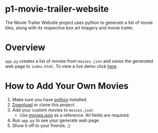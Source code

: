 # p1-movie-trailer-website
The Movie Trailer Website project uses python to generate a list of movie tiles, along with its respective box art imagery and movie trailer.

# Overview
`app.py` creates a list of movies from `movies.json` and saves the generated web page to `index.html`. To view a live demo click  [here](http://luizgsa21.github.io/p1-movie-trailer-website/).

# How to Add Your Own Movies
 1. Make sure you have [python](https://www.python.org/downloads/) installed.
 2. [Download](https://github.com/LuizGsa21/p1-movie-trailer-website/archive/master.zip) or clone this project.
 3. Add your custom movies to `movies.json`
    * Use [movies.json](https://github.com/LuizGsa21/p1-movie-trailer-website/blob/master/movies.json) as a reference. All fields are required.
 4. Run `app.py` to see your generate web page.
 5. Show it off to your friends. ;)
